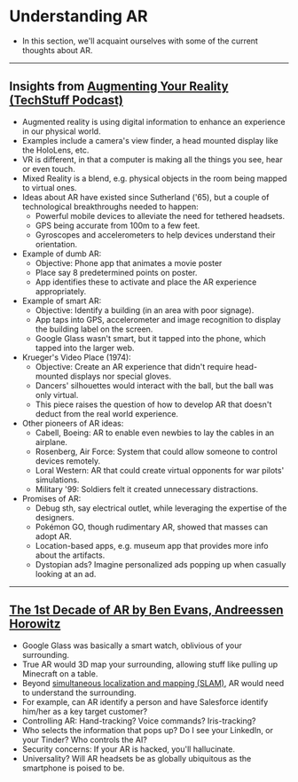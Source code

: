# Understanding AR
* In this section, we'll acquaint ourselves with some of the current thoughts about AR. 

----

## Insights from [Augmenting Your Reality (TechStuff Podcast)](http://shows.howstuffworks.com/techstuff/augmenting-your-reality.htm)
* Augmented reality is using digital information to enhance an experience in our physical world.
* Examples include a camera's view finder, a head mounted display like the HoloLens, etc.
* VR is different, in that a computer is making all the things you see, hear or even touch.
* Mixed Reality is a blend, e.g. physical objects in the room being mapped to virtual ones.
* Ideas about AR have existed since Sutherland ('65), but a couple of technological breakthroughs needed to happen:
	* Powerful mobile devices to alleviate the need for tethered headsets.
	* GPS being accurate from 100m to a few feet.
	* Gyroscopes and accelerometers to help devices understand their orientation.
* Example of dumb AR:
	* Objective: Phone app that animates a movie poster
	* Place say 8 predetermined points on poster. 
	* App identifies these to activate and place the AR experience appropriately.
* Example of smart AR:
	* Objective: Identify a building (in an area with poor signage). 
	* App taps into GPS, accelerometer and image recognition to display the building label on the screen.
	* Google Glass wasn't smart, but it tapped into the phone, which tapped into the larger web.
* Krueger's Video Place (1974):
	* Objective: Create an AR experience that didn't require head-mounted displays nor special gloves.
	* Dancers' silhouettes would interact with the ball, but the ball was only virtual.
	* This piece raises the question of how to develop AR that doesn't deduct from the real world experience.
* Other pioneers of AR ideas:
	* Cabell, Boeing: AR to enable even newbies to lay the cables in an airplane.
	* Rosenberg, Air Force: System that could allow someone to control devices remotely.
	* Loral Western: AR that could create virtual opponents for war pilots' simulations.
	* Military '99: Soldiers felt it created unnecessary distractions.
* Promises of AR:
	* Debug sth, say electrical outlet, while leveraging the expertise of the designers.
	* Pokémon GO, though rudimentary AR, showed that masses can adopt AR.
	* Location-based apps, e.g. museum app that provides more info about the artifacts.
	* Dystopian ads? Imagine personalized ads popping up when casually looking at an ad.

-----

## [The 1st Decade of AR by Ben Evans, Andreessen Horowitz](http://ben-evans.com/benedictevans/2017/4/10/the-first-decade-of-augmented-reality)
* Google Glass was basically a smart watch, oblivious of your surrounding.
* True AR would 3D map your surrounding, allowing stuff like pulling up Minecraft on a table.
* Beyond [simultaneous localization and mapping (SLAM)](https://en.wikipedia.org/wiki/Simultaneous_localization_and_mapping), AR would need to understand the surrounding.
* For example, can AR identify a person and have Salesforce identify him/her as a key target customer?
* Controlling AR: Hand-tracking? Voice commands? Iris-tracking?
* Who selects the information that pops up? Do I see your LinkedIn, or your Tinder? Who controls the AI?
* Security concerns: If your AR is hacked, you'll hallucinate.
* Universality? Will AR headsets be as globally ubiquitous as the smartphone is poised to be.
